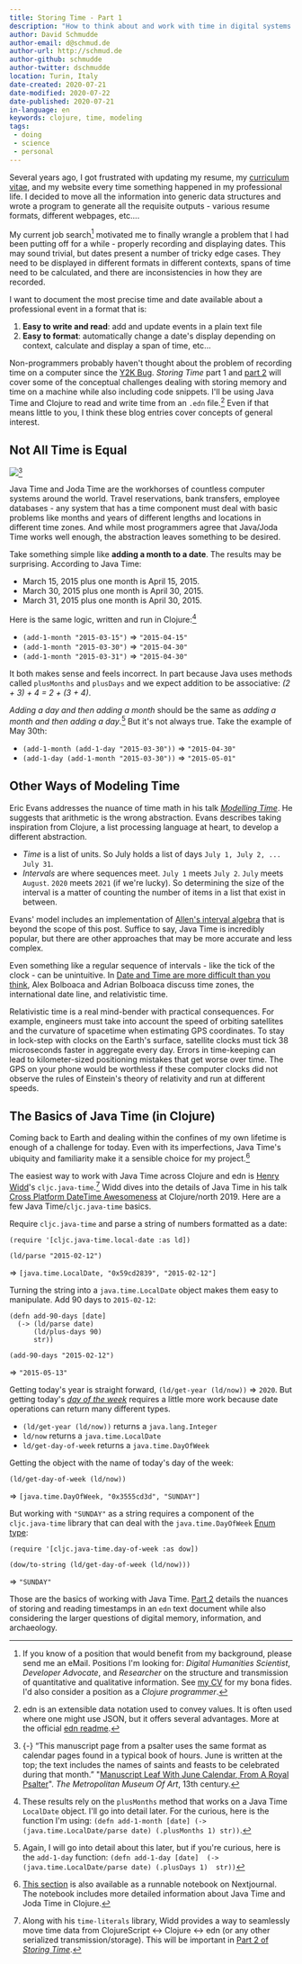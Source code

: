 ```yaml
---
title: Storing Time - Part 1
description: "How to think about and work with time in digital systems."
author: David Schmudde
author-email: d@schmud.de
author-url: http://schmud.de
author-github: schmudde
author-twitter: dschmudde
location: Turin, Italy
date-created: 2020-07-21
date-modified: 2020-07-22
date-published: 2020-07-21
in-language: en
keywords: clojure, time, modeling
tags:
 - doing
 - science
 - personal
---
```



Several years ago, I got frustrated with updating my resume, my [curriculum vitae](/cv.html), and my website every time something happened in my professional life. I decided to move all the information into generic data structures and wrote a program to generate all the requisite outputs - various resume formats, different webpages, etc&hellip;.

My current job search[^job] motivated me to finally wrangle a problem that I had been putting off for a while - properly recording and displaying dates. This may sound trivial, but dates present a number of tricky edge cases. They need to be displayed in different formats in different contexts, spans of time need to be calculated, and there are inconsistencies in how they are recorded.

[^job]: If you know of a position that would benefit from my background, please send me an eMail. Positions I'm looking for: *Digital Humanities Scientist*, *Developer Advocate*, and *Researcher* on the structure and transmission of quantitative and qualitative information. See [my CV](/cv.html) for my bona fides. I'd also consider a position as a *Clojure programmer*.

I want to document the most precise time and date available about a professional event in a format that is:

1. **Easy to write and read**: add and update events in a plain text file
2. **Easy to format**: automatically change a date's display depending on context, calculate and display a span of time, etc&hellip;

Non-programmers probably haven't thought about the problem of recording time on a computer since the [Y2K Bug](https://www.howtogeek.com/671087/what-was-the-y2k-bug-and-why-did-it-terrify-the-world/). *Storing Time* part 1 and [part 2](/posts/2020-07-22-storing-time-2.html) will cover some of the conceptual challenges dealing with storing memory and time on a machine while also including code snippets. I'll be using Java Time and Clojure to read and write time from an `.edn` file.[^edn] Even if that means little to you, I think these blog entries cover concepts of general interest.

[^edn]: edn is an extensible data notation used to convey values. It is often used where one might use JSON, but it offers several advantages. More at the official [edn readme](https://github.com/edn-format/edn).

## Not All Time is Equal

![](/img/2020-07-20-storing-time/june-cal-royal-psalter-13th-cen.jpg)[^cal]

[^cal]: {-} &ldquo;This manuscript page from a psalter uses the same format as calendar pages found in a typical book of hours. June is written at the top; the text includes the names of saints and feasts to be celebrated during that month.&rdquo; "[Manuscript Leaf With June Calendar, From A Royal Psalter](https://www.metmuseum.org/art/collection/search/466372)". *The Metropolitan Museum Of Art*, 13th century.

Java Time and Joda Time are the workhorses of countless computer systems around the world. Travel reservations, bank transfers, employee databases - any system that has a time component must deal with basic problems like months and years of different lengths and locations in different time zones. And while most programmers agree that Java/Joda Time works well enough, the abstraction leaves something to be desired.

Take something simple like **adding a month to a date**. The results may be surprising. According to Java Time:

* March 15, 2015 plus one month is April 15, 2015.
* March 30, 2015 plus one month is April 30, 2015.
* March 31, 2015 plus one month is April 30, 2015.

Here is the same logic, written and run in Clojure:[^add-1-month]

[^add-1-month]: These results rely on the `plusMonths` method that works on a Java Time `LocalDate` object. I'll go into detail later. For the curious, here is the function I'm using: `(defn add-1-month [date] (-> (java.time.LocalDate/parse date) (.plusMonths 1) str))`.

* `(add-1-month "2015-03-15")` &rArr; `"2015-04-15"`
* `(add-1-month "2015-03-30")` &rArr; `"2015-04-30"`
* `(add-1-month "2015-03-31")` &rArr; `"2015-04-30"`

It both makes sense and feels incorrect. In part because Java uses methods called `plusMonths` and `plusDays` and we expect addition to be associative: <em>(2 + 3) + 4 = 2 + (3 + 4)</em>.

*Adding a day and then adding a month* should be the same as *adding a month and then adding a day*.[^add-1-day] But it's not always true. Take the example of May 30th:

- `(add-1-month (add-1-day "2015-03-30"))` &rArr; `"2015-04-30"`
- `(add-1-day (add-1-month "2015-03-30"))` &rArr; `"2015-05-01"`

[^add-1-day]: Again, I will go into detail about this later, but if you're curious, here is the `add-1-day` function: `(defn add-1-day [date]  (-> (java.time.LocalDate/parse date) (.plusDays 1)  str))`

## Other Ways of Modeling Time

Eric Evans addresses the nuance of time math in his talk *[Modelling Time](https://www.youtube.com/watch?v=T29WzvaPNc8)*. He suggests that arithmetic is the wrong abstraction. Evans describes taking inspiration from Clojure, a list processing language at heart, to develop a different abstraction.

* *Time* is a list of units. So July holds a list of days `July 1, July 2, ... July 31`.
* *Intervals* are where sequences meet. `July 1` meets `July 2`. `July` meets `August`. `2020` meets `2021` (if we're lucky). So determining the size of the interval is a matter of counting the number of items in a list that exist in between.

Evans' model includes an implementation of [Allen's interval algebra](https://en.wikipedia.org/wiki/Allen%27s_interval_algebra) that is beyond the scope of this post. Suffice to say, Java Time is incredibly popular, but there are other approaches that may be more accurate and less complex.

Even something like a regular sequence of intervals - like the tick of the clock - can be unintuitive. In [Date and Time are more difficult than you think](https://mozaicworks.com/blog/date-and-time-are-more-difficult-than-you-think-with-alex-bolboaca-and-adrian-bolboaca/), Alex Bolboaca and Adrian Bolboaca discuss time zones, the international date line, and relativistic time.

Relativistic time is a real mind-bender with practical consequences. For example, engineers must take into account the speed of orbiting satellites and the curvature of spacetime when estimating GPS coordinates. To stay in lock-step with clocks on the Earth's surface, satellite clocks must tick 38 microseconds faster in aggregate every day. Errors in time-keeping can lead to kilometer-sized positioning mistakes that get worse over time. The GPS on your phone would be worthless if these computer clocks did not observe the rules of Einstein's theory of relativity and run at different speeds.

## The Basics of Java Time (in Clojure)

Coming back to Earth and dealing within the confines of my own lifetime is enough of a challenge for today. Even with its imperfections, Java Time's ubiquity and familiarity make it a sensible choice for my project.[^nextjournal]

[^nextjournal]: [This section](https://nextjournal.com/schmudde/java-time#clj-%E2%86%94-cljs-%E2%86%94-edn) is also available as a runnable notebook on Nextjournal. The notebook includes more detailed information about Java Time and Joda Time in Clojure.

The easiest way to work with Java Time across Clojure and edn is [Henry Widd](http://widdindustries.com/)'s `cljc.java-time`.[^interop] Widd dives into the details of Java Time in his talk [Cross Platform DateTime Awesomeness](https://www.youtube.com/watch?v=UFuL-ZDoB2U) at Clojure/north 2019. Here are a few Java Time/`cljc.java-time` basics.

[^interop]: Along with his `time-literals` library, Widd provides a way to seamlessly move time data from ClojureScript ↔ Clojure ↔ edn (or any other serialized transmission/storage). This will be important in [Part 2 of *Storing Time*](/posts/2020-07-22-storing-time-2.html).

Require `cljc.java-time` and parse a string of numbers formatted as a date:

```
(require '[cljc.java-time.local-date :as ld])

(ld/parse "2015-02-12")
```

&rArr; `[java.time.LocalDate, "0x59cd2839", "2015-02-12"]`

Turning the string into a `java.time.LocalDate` object makes them easy to manipulate. Add 90 days to `2015-02-12`:

```
(defn add-90-days [date]
  (-> (ld/parse date)
      (ld/plus-days 90)
      str))

(add-90-days "2015-02-12")
```

&rArr; `"2015-05-13"`

Getting today's year is straight forward, `(ld/get-year (ld/now))` &rArr; `2020`. But getting today's *[day of the week](https://docs.oracle.com/javase/8/docs/api/java/time/DayOfWeek.html)* requires a little more work because date operations can return many different types.

* `(ld/get-year (ld/now))` returns a `java.lang.Integer`
* `ld/now` returns a `java.time.LocalDate`
* `ld/get-day-of-week` returns a `java.time.DayOfWeek`

Getting the object with the name of today's day of the week:

`(ld/get-day-of-week (ld/now))`

&rArr; `[java.time.DayOfWeek, "0x3555cd3d", "SUNDAY"]`

But working with `"SUNDAY"` as a string requires a component of the `cljc.java-time` library that can deal with the `java.time.DayOfWeek` [Enum type](https://docs.oracle.com/javase/tutorial/java/javaOO/enum.html):

```
(require '[cljc.java-time.day-of-week :as dow])

(dow/to-string (ld/get-day-of-week (ld/now)))
```

&rArr; `"SUNDAY"`

Those are the basics of working with Java Time. [Part 2](/posts/2020-07-22-storing-time-2.html) details the nuances of storing and reading timestamps in an `edn` text document while also considering the larger questions of digital memory, information, and archaeology.
